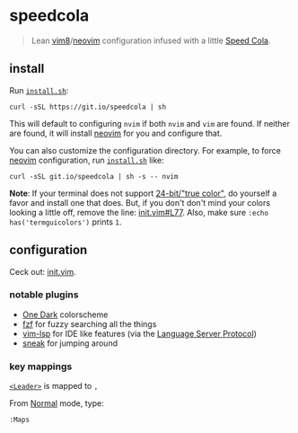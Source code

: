 # speedcola

> Lean [vim8]/[neovim] configuration infused with a little [Speed Cola].
 
## install

Run [`install.sh`]:
```
curl -sSL https://git.io/speedcola | sh
```

This will default to configuring `nvim` if both `nvim` and `vim` are found. 
If neither are found, it will install [neovim] for you and configure that.

You can also customize the configuration directory. 
For example, to force [neovim] configuration, run [`install.sh`] like:
```
curl -sSL git.io/speedcola | sh -s -- nvim
```

**Note**: If your terminal does not support [24-bit/"true color"], do yourself
a favor and install one that does. But, if you don't don't mind your colors 
looking a little off, remove the line: [init.vim#L77]. Also, make sure
`:echo has('termguicolors')` prints `1`.

## configuration

Ceck out: [init.vim](init.vim).

### notable plugins

- [One Dark] colorscheme
- [fzf] for fuzzy searching all the things
- [vim-lsp] for IDE like features (via the [Language Server Protocol])
- [sneak] for jumping around

### key mappings

[`<Leader>`] is mapped to `,`

From [Normal] mode, type:
```
:Maps
```

[vim8]: https://www.vim.org/
[neovim]: https://neovim.io
[Speed Cola]: http://nazizombies.wikia.com/wiki/Speed_Cola
[`install.sh`]: install.sh
[`<Leader>`]: http://learnvimscriptthehardway.stevelosh.com/chapters/06.html#leader
[One Dark]: https://github.com/rakr/vim-one
[fzf]: https://github.com/junegunn/fzf.vim
[vim-lsc]: https://github.com/natebosch/vim-lsc
[vim-lsp]: https://github.com/prabirshrestha/vim-lsp
[ALE]: https://github.com/w0rp/ale
[sneak]: https://github.com/justinmk/vim-sneak
[Normal]: https://en.wikibooks.org/wiki/Learning_the_vi_Editor/Vim/Modes#normal_(command)
[Language Server Protocol]: https://microsoft.github.io/language-server-protocol/
[24-bit/"true color"]: https://gist.github.com/XVilka/8346728
[Terminal.app]: https://en.wikipedia.org/wiki/Terminal_(macOS)
[iTerm2]: https://www.iterm2.com/
[init.vim#L77]: https://github.com/mwilliammyers/speedcola/blob/510e88e/init.vim#L77

[Neovim FAQ]: https://github.com/neovim/neovim/wiki/FAQ
[Learn Vimscript the Hard Way]: http://learnvimscriptthehardway.stevelosh.com/
[Vimcasts]: http://vimcasts.org/
[Vimulator]: http://thoughtbot.github.io/vimulator/
[Learning the vi Editor/Vim Wiki]: https://en.wikibooks.org/wiki/Learning_the_vi_Editor/Vim
[vi-improved]: https://www.vi-improved.org/
